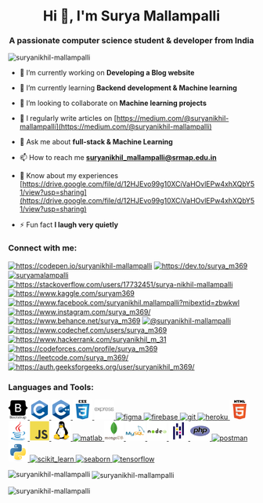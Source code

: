 <h1 align="center">Hi 👋, I'm Surya Mallampalli</h1>
<h3 align="center">A passionate computer science student & developer from India</h3>


<p align="left"> <img src="https://komarev.com/ghpvc/?username=suryanikhil-mallampalli&label=Profile%20views&color=0e75b6&style=flat" alt="suryanikhil-mallampalli" /> </p>

<!-- <p align="left"> <a href="https://github.com/ryo-ma/github-profile-trophy"><img src="https://github-profile-trophy.vercel.app/?username=suryanikhil-mallampalli" alt="suryanikhil-mallampalli" /></a> </p> -->

- 🔭 I’m currently working on **Developing a Blog website**

- 🌱 I’m currently learning **Backend development & Machine learning**

- 👯 I’m looking to collaborate on **Machine learning projects**

- 📝 I regularly write articles on [https://medium.com/@suryanikhil-mallampalli](https://medium.com/@suryanikhil-mallampalli)

- 💬 Ask me about **full-stack & Machine Learning**

- 📫 How to reach me **suryanikhil_mallampalli@srmap.edu.in**

- 📄 Know about my experiences [https://drive.google.com/file/d/12HJEvo99g10XCiVaHOvlEPw4xhXQbY51/view?usp=sharing](https://drive.google.com/file/d/12HJEvo99g10XCiVaHOvlEPw4xhXQbY51/view?usp=sharing)

- ⚡ Fun fact **I laugh very quietly**


<h3 align="left">Connect with me:</h3>
<p align="left">
<a href="https://codepen.io/https://codepen.io/suryanikhil-mallampalli" target="blank"><img align="center" src="https://raw.githubusercontent.com/rahuldkjain/github-profile-readme-generator/master/src/images/icons/Social/codepen.svg" alt="https://codepen.io/suryanikhil-mallampalli" height="30" width="40" /></a>
<a href="https://dev.to/https://dev.to/surya_m369" target="blank"><img align="center" src="https://raw.githubusercontent.com/rahuldkjain/github-profile-readme-generator/master/src/images/icons/Social/devto.svg" alt="https://dev.to/surya_m369" height="30" width="40" /></a>
<a href="https://twitter.com/suryamalampalli" target="blank"><img align="center" src="https://raw.githubusercontent.com/rahuldkjain/github-profile-readme-generator/master/src/images/icons/Social/twitter.svg" alt="suryamalampalli" height="30" width="40" /></a>
<a href="https://stackoverflow.com/users/https://stackoverflow.com/users/17732451/surya-nikhil-mallampalli" target="blank"><img align="center" src="https://raw.githubusercontent.com/rahuldkjain/github-profile-readme-generator/master/src/images/icons/Social/stack-overflow.svg" alt="https://stackoverflow.com/users/17732451/surya-nikhil-mallampalli" height="30" width="40" /></a>
<a href="https://kaggle.com/https://www.kaggle.com/suryam369" target="blank"><img align="center" src="https://raw.githubusercontent.com/rahuldkjain/github-profile-readme-generator/master/src/images/icons/Social/kaggle.svg" alt="https://www.kaggle.com/suryam369" height="30" width="40" /></a>
<a href="https://fb.com/https://www.facebook.com/suryanikhil.mallampalli?mibextid=zbwkwl" target="blank"><img align="center" src="https://raw.githubusercontent.com/rahuldkjain/github-profile-readme-generator/master/src/images/icons/Social/facebook.svg" alt="https://www.facebook.com/suryanikhil.mallampalli?mibextid=zbwkwl" height="30" width="40" /></a>
<a href="https://instagram.com/https://www.instagram.com/surya_m369/" target="blank"><img align="center" src="https://raw.githubusercontent.com/rahuldkjain/github-profile-readme-generator/master/src/images/icons/Social/instagram.svg" alt="https://www.instagram.com/surya_m369/" height="30" width="40" /></a>
<a href="https://www.behance.net/https://www.behance.net/surya_m369" target="blank"><img align="center" src="https://raw.githubusercontent.com/rahuldkjain/github-profile-readme-generator/master/src/images/icons/Social/behance.svg" alt="https://www.behance.net/surya_m369" height="30" width="40" /></a>
<a href="https://medium.com/@suryanikhil-mallampalli" target="blank"><img align="center" src="https://raw.githubusercontent.com/rahuldkjain/github-profile-readme-generator/master/src/images/icons/Social/medium.svg" alt="@suryanikhil-mallampalli" height="30" width="40" /></a>
<a href="https://www.codechef.com/users/https://www.codechef.com/users/surya_m369" target="blank"><img align="center" src="https://cdn.jsdelivr.net/npm/simple-icons@3.1.0/icons/codechef.svg" alt="https://www.codechef.com/users/surya_m369" height="30" width="40" /></a>
<a href="https://www.hackerrank.com/https://www.hackerrank.com/suryanikhil_m_31" target="blank"><img align="center" src="https://raw.githubusercontent.com/rahuldkjain/github-profile-readme-generator/master/src/images/icons/Social/hackerrank.svg" alt="https://www.hackerrank.com/suryanikhil_m_31" height="30" width="40" /></a>
<a href="https://codeforces.com/profile/https://codeforces.com/profile/surya_m369" target="blank"><img align="center" src="https://raw.githubusercontent.com/rahuldkjain/github-profile-readme-generator/master/src/images/icons/Social/codeforces.svg" alt="https://codeforces.com/profile/surya_m369" height="30" width="40" /></a>
<a href="https://www.leetcode.com/https://leetcode.com/surya_m369/" target="blank"><img align="center" src="https://raw.githubusercontent.com/rahuldkjain/github-profile-readme-generator/master/src/images/icons/Social/leet-code.svg" alt="https://leetcode.com/surya_m369/" height="30" width="40" /></a>
<a href="https://auth.geeksforgeeks.org/user/https://auth.geeksforgeeks.org/user/suryanikhil_m369/" target="blank"><img align="center" src="https://raw.githubusercontent.com/rahuldkjain/github-profile-readme-generator/master/src/images/icons/Social/geeks-for-geeks.svg" alt="https://auth.geeksforgeeks.org/user/suryanikhil_m369/" height="30" width="40" /></a>
</p>

<h3 align="left">Languages and Tools:</h3>
<p align="left"> <a href="https://getbootstrap.com" target="_blank" rel="noreferrer"> <img src="https://raw.githubusercontent.com/devicons/devicon/master/icons/bootstrap/bootstrap-plain-wordmark.svg" alt="bootstrap" width="40" height="40"/> </a> <a href="https://www.cprogramming.com/" target="_blank" rel="noreferrer"> <img src="https://raw.githubusercontent.com/devicons/devicon/master/icons/c/c-original.svg" alt="c" width="40" height="40"/> </a> <a href="https://www.w3schools.com/cpp/" target="_blank" rel="noreferrer"> <img src="https://raw.githubusercontent.com/devicons/devicon/master/icons/cplusplus/cplusplus-original.svg" alt="cplusplus" width="40" height="40"/> </a> <a href="https://www.w3schools.com/css/" target="_blank" rel="noreferrer"> <img src="https://raw.githubusercontent.com/devicons/devicon/master/icons/css3/css3-original-wordmark.svg" alt="css3" width="40" height="40"/> </a> <a href="https://expressjs.com" target="_blank" rel="noreferrer"> <img src="https://raw.githubusercontent.com/devicons/devicon/master/icons/express/express-original-wordmark.svg" alt="express" width="40" height="40"/> </a> <a href="https://www.figma.com/" target="_blank" rel="noreferrer"> <img src="https://www.vectorlogo.zone/logos/figma/figma-icon.svg" alt="figma" width="40" height="40"/> </a> <a href="https://firebase.google.com/" target="_blank" rel="noreferrer"> <img src="https://www.vectorlogo.zone/logos/firebase/firebase-icon.svg" alt="firebase" width="40" height="40"/> </a> <a href="https://git-scm.com/" target="_blank" rel="noreferrer"> <img src="https://www.vectorlogo.zone/logos/git-scm/git-scm-icon.svg" alt="git" width="40" height="40"/> </a> <a href="https://heroku.com" target="_blank" rel="noreferrer"> <img src="https://www.vectorlogo.zone/logos/heroku/heroku-icon.svg" alt="heroku" width="40" height="40"/> </a> <a href="https://www.w3.org/html/" target="_blank" rel="noreferrer"> <img src="https://raw.githubusercontent.com/devicons/devicon/master/icons/html5/html5-original-wordmark.svg" alt="html5" width="40" height="40"/> </a> <a href="https://www.java.com" target="_blank" rel="noreferrer"> <img src="https://raw.githubusercontent.com/devicons/devicon/master/icons/java/java-original.svg" alt="java" width="40" height="40"/> </a> <a href="https://developer.mozilla.org/en-US/docs/Web/JavaScript" target="_blank" rel="noreferrer"> <img src="https://raw.githubusercontent.com/devicons/devicon/master/icons/javascript/javascript-original.svg" alt="javascript" width="40" height="40"/> </a> <a href="https://www.linux.org/" target="_blank" rel="noreferrer"> <img src="https://raw.githubusercontent.com/devicons/devicon/master/icons/linux/linux-original.svg" alt="linux" width="40" height="40"/> </a> <a href="https://www.mathworks.com/" target="_blank" rel="noreferrer"> <img src="https://upload.wikimedia.org/wikipedia/commons/2/21/Matlab_Logo.png" alt="matlab" width="40" height="40"/> </a> <a href="https://www.mongodb.com/" target="_blank" rel="noreferrer"> <img src="https://raw.githubusercontent.com/devicons/devicon/master/icons/mongodb/mongodb-original-wordmark.svg" alt="mongodb" width="40" height="40"/> </a> <a href="https://www.mysql.com/" target="_blank" rel="noreferrer"> <img src="https://raw.githubusercontent.com/devicons/devicon/master/icons/mysql/mysql-original-wordmark.svg" alt="mysql" width="40" height="40"/> </a> <a href="https://nodejs.org" target="_blank" rel="noreferrer"> <img src="https://raw.githubusercontent.com/devicons/devicon/master/icons/nodejs/nodejs-original-wordmark.svg" alt="nodejs" width="40" height="40"/> </a> <a href="https://pandas.pydata.org/" target="_blank" rel="noreferrer"> <img src="https://raw.githubusercontent.com/devicons/devicon/2ae2a900d2f041da66e950e4d48052658d850630/icons/pandas/pandas-original.svg" alt="pandas" width="40" height="40"/> </a> <a href="https://www.php.net" target="_blank" rel="noreferrer"> <img src="https://raw.githubusercontent.com/devicons/devicon/master/icons/php/php-original.svg" alt="php" width="40" height="40"/> </a> <a href="https://postman.com" target="_blank" rel="noreferrer"> <img src="https://www.vectorlogo.zone/logos/getpostman/getpostman-icon.svg" alt="postman" width="40" height="40"/> </a> <a href="https://www.python.org" target="_blank" rel="noreferrer"> <img src="https://raw.githubusercontent.com/devicons/devicon/master/icons/python/python-original.svg" alt="python" width="40" height="40"/> </a> <a href="https://scikit-learn.org/" target="_blank" rel="noreferrer"> <img src="https://upload.wikimedia.org/wikipedia/commons/0/05/Scikit_learn_logo_small.svg" alt="scikit_learn" width="40" height="40"/> </a> <a href="https://seaborn.pydata.org/" target="_blank" rel="noreferrer"> <img src="https://seaborn.pydata.org/_images/logo-mark-lightbg.svg" alt="seaborn" width="40" height="40"/> </a> <a href="https://www.tensorflow.org" target="_blank" rel="noreferrer"> <img src="https://www.vectorlogo.zone/logos/tensorflow/tensorflow-icon.svg" alt="tensorflow" width="40" height="40"/> </a> </p>

<p><img align="left" src="https://github-readme-stats.vercel.app/api/top-langs?username=suryanikhil-mallampalli&show_icons=true&locale=en&layout=compact" alt="suryanikhil-mallampalli" /></p>

<p>&nbsp;<img align="center" src="https://github-readme-stats.vercel.app/api?username=suryanikhil-mallampalli&show_icons=true&locale=en" alt="suryanikhil-mallampalli" /></p>

<p><img align="center" src="https://github-readme-streak-stats.herokuapp.com/?user=suryanikhil-mallampalli&" alt="suryanikhil-mallampalli" /></p>
